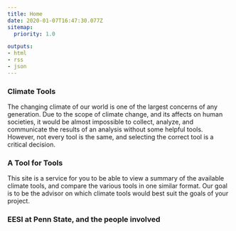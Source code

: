 ```yaml
---
title: Home
date: 2020-01-07T16:47:30.077Z
sitemap:
  priority: 1.0

outputs:
- html
- rss
- json
---
```

### Climate Tools
The changing climate of our world is one of the largest concerns of any generation. Due to the scope of climate change, and its affects on human societies, it would be almost impossible to collect, analyze, and communicate the results of an analysis without some helpful tools. However, not every tool is the same, and selecting the correct tool is a critical decision.

### A Tool for Tools
This site is a service for you to be able to view a summary of the available climate tools, and compare the various tools in one similar format. Our goal is to be the advisor on which climate tools would best suit the goals of your project.

### EESI at Penn State, and the people involved
